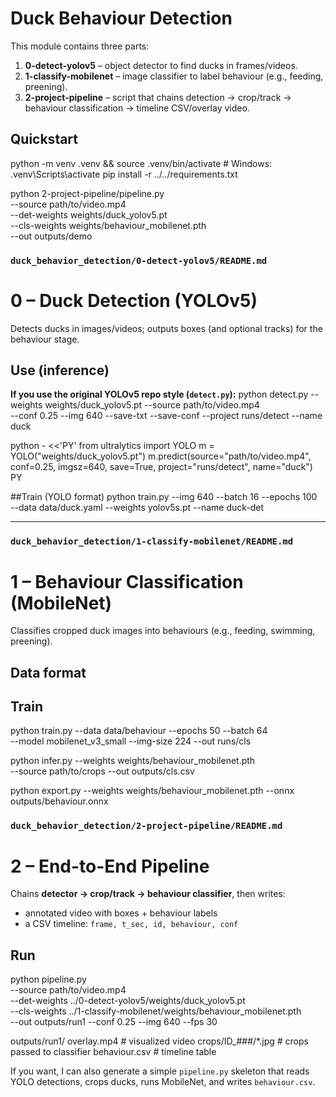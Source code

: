 # Duck Behaviour Detection

This module contains three parts:
1. **0-detect-yolov5** – object detector to find ducks in frames/videos.
2. **1-classify-mobilenet** – image classifier to label behaviour (e.g., feeding, preening).
3. **2-project-pipeline** – script that chains detection → crop/track → behaviour classification → timeline CSV/overlay video.

## Quickstart

python -m venv .venv && source .venv/bin/activate   # Windows: .venv\Scripts\activate
pip install -r ../../requirements.txt

python 2-project-pipeline/pipeline.py \
  --source path/to/video.mp4 \
  --det-weights weights/duck_yolov5.pt \
  --cls-weights weights/behaviour_mobilenet.pth \
  --out outputs/demo

### `duck_behavior_detection/0-detect-yolov5/README.md`

# 0 – Duck Detection (YOLOv5)
Detects ducks in images/videos; outputs boxes (and optional tracks) for the behaviour stage.

## Use (inference)
**If you use the original YOLOv5 repo style (`detect.py`):**
python detect.py --weights weights/duck_yolov5.pt --source path/to/video.mp4 \
  --conf 0.25 --img 640 --save-txt --save-conf --project runs/detect --name duck

python - <<'PY'
from ultralytics import YOLO
m = YOLO("weights/duck_yolov5.pt")
m.predict(source="path/to/video.mp4", conf=0.25, imgsz=640, save=True, project="runs/detect", name="duck")
PY

##Train (YOLO format)
python train.py --img 640 --batch 16 --epochs 100 \
  --data data/duck.yaml --weights yolov5s.pt --name duck-det


---

### `duck_behavior_detection/1-classify-mobilenet/README.md`

# 1 – Behaviour Classification (MobileNet)

Classifies cropped duck images into behaviours (e.g., feeding, swimming, preening).

## Data format


## Train

python train.py --data data/behaviour --epochs 50 --batch 64 \
  --model mobilenet_v3_small --img-size 224 --out runs/cls


python infer.py --weights weights/behaviour_mobilenet.pth \
  --source path/to/crops --out outputs/cls.csv

python export.py --weights weights/behaviour_mobilenet.pth --onnx outputs/behaviour.onnx


### `duck_behavior_detection/2-project-pipeline/README.md`

# 2 – End-to-End Pipeline
Chains **detector → crop/track → behaviour classifier**, then writes:
- annotated video with boxes + behaviour labels
- a CSV timeline: `frame, t_sec, id, behaviour, conf`

## Run
python pipeline.py \
  --source path/to/video.mp4 \
  --det-weights ../0-detect-yolov5/weights/duck_yolov5.pt \
  --cls-weights ../1-classify-mobilenet/weights/behaviour_mobilenet.pth \
  --out outputs/run1 --conf 0.25 --img 640 --fps 30

outputs/run1/
  overlay.mp4           # visualized video
  crops/ID_###/*.jpg    # crops passed to classifier
  behaviour.csv         # timeline table

If you want, I can also generate a simple `pipeline.py` skeleton that reads YOLO detections, crops ducks, runs MobileNet, and writes `behaviour.csv`.



